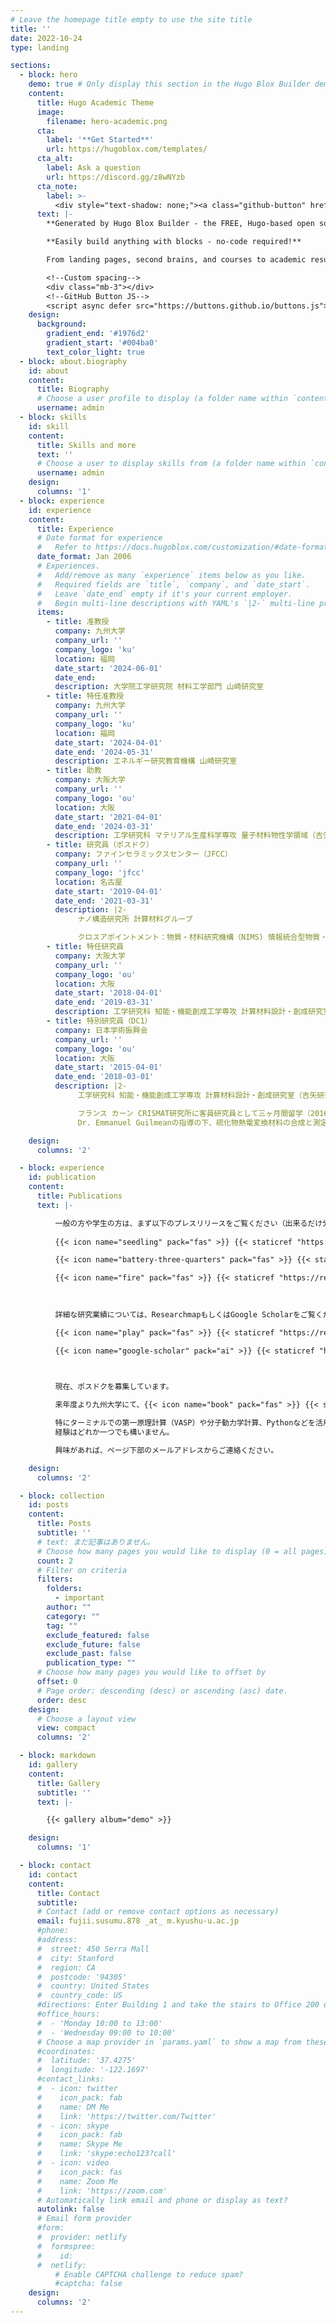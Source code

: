 ```yaml
---
# Leave the homepage title empty to use the site title
title: ''
date: 2022-10-24
type: landing

sections:
  - block: hero
    demo: true # Only display this section in the Hugo Blox Builder demo site
    content:
      title: Hugo Academic Theme
      image:
        filename: hero-academic.png
      cta:
        label: '**Get Started**'
        url: https://hugoblox.com/templates/
      cta_alt:
        label: Ask a question
        url: https://discord.gg/z8wNYzb
      cta_note:
        label: >-
          <div style="text-shadow: none;"><a class="github-button" href="https://github.com/HugoBlox/hugo-blox-builder" data-icon="octicon-star" data-size="large" data-show-count="true" aria-label="Star">Star Hugo Blox Builder</a></div><div style="text-shadow: none;"><a class="github-button" href="https://github.com/HugoBlox/theme-academic-cv" data-icon="octicon-star" data-size="large" data-show-count="true" aria-label="Star">Star the Academic template</a></div>
      text: |-
        **Generated by Hugo Blox Builder - the FREE, Hugo-based open source website builder trusted by 500,000+ sites.**

        **Easily build anything with blocks - no-code required!**

        From landing pages, second brains, and courses to academic resumC)s, conferences, and tech blogs.

        <!--Custom spacing-->
        <div class="mb-3"></div>
        <!--GitHub Button JS-->
        <script async defer src="https://buttons.github.io/buttons.js"></script>
    design:
      background:
        gradient_end: '#1976d2'
        gradient_start: '#004ba0'
        text_color_light: true
  - block: about.biography
    id: about
    content:
      title: Biography
      # Choose a user profile to display (a folder name within `content/authors/`)
      username: admin
  - block: skills
    id: skill
    content:
      title: Skills and more
      text: ''
      # Choose a user to display skills from (a folder name within `content/authors/`)
      username: admin
    design:
      columns: '1'
  - block: experience
    id: experience
    content:
      title: Experience
      # Date format for experience
      #   Refer to https://docs.hugoblox.com/customization/#date-format
      date_format: Jan 2006
      # Experiences.
      #   Add/remove as many `experience` items below as you like.
      #   Required fields are `title`, `company`, and `date_start`.
      #   Leave `date_end` empty if it's your current employer.
      #   Begin multi-line descriptions with YAML's `|2-` multi-line prefix.
      items:
        - title: 准教授
          company: 九州大学
          company_url: ''
          company_logo: 'ku'
          location: 福岡
          date_start: '2024-06-01'
          date_end:
          description: 大学院工学研究院 材料工学部門 山崎研究室
        - title: 特任准教授
          company: 九州大学
          company_url: ''
          company_logo: 'ku'
          location: 福岡
          date_start: '2024-04-01'
          date_end: '2024-05-31'
          description: エネルギー研究教育機構 山崎研究室
        - title: 助教
          company: 大阪大学
          company_url: ''
          company_logo: 'ou'
          location: 大阪
          date_start: '2021-04-01'
          date_end: '2024-03-31'
          description: 工学研究科 マテリアル生産科学専攻 量子材料物性学領域（吉矢研究室）
        - title: 研究員（ポスドク）
          company: ファインセラミックスセンター（JFCC）
          company_url: ''
          company_logo: 'jfcc'
          location: 名古屋
          date_start: '2019-04-01'
          date_end: '2021-03-31'
          description: |2-
               ナノ構造研究所 計算材料グループ

               クロスアポイントメント：物質・材料研究機構（NIMS) 情報統合型物質・材料開発イニシアティブ（2019年4月 - 2020年3月）
        - title: 特任研究員
          company: 大阪大学
          company_url: ''
          company_logo: 'ou'
          location: 大阪
          date_start: '2018-04-01'
          date_end: '2019-03-31'
          description: 工学研究科 知能・機能創成工学専攻 計算材料設計・創成研究室（吉矢研究室）
        - title: 特別研究員（DC1）
          company: 日本学術振興会
          company_url: ''
          company_logo: 'ou'
          location: 大阪
          date_start: '2015-04-01'
          date_end: '2018-03-01'
          description: |2-
               工学研究科 知能・機能創成工学専攻 計算材料設計・創成研究室（吉矢研究室）

               フランス カーン CRISMAT研究所に客員研究員として三ヶ月間留学（2016年11月 - 2017年2月）。
               Dr. Emmanuel Guilmeanの指導の下、硫化物熱電変換材料の合成と測定を実施。

    design:
      columns: '2'

  - block: experience
    id: publication
    content:
      title: Publications
      text: |-

          一般の方や学生の方は、まず以下のプレスリリースをご覧ください（出来るだけ分かりやすく記述しています）。
           
          {{< icon name="seedling" pack="fas" >}} {{< staticref "https://resou.osaka-u.ac.jp/ja/research/2023/20230913_1" "newtab" >}}【燃料電池】データ科学による非従来型のプロトン伝導体の発見{{< /staticref >}}

          {{< icon name="battery-three-quarters" pack="fas" >}} {{< staticref "https://www.icems.kyoto-u.ac.jp/news/898" "newtab" >}}【全固体電池】柔らかい陰イオンを含むLi/Naイオン伝導体の発見{{< /staticref >}}

          {{< icon name="fire" pack="fas" >}} {{< staticref "https://resou.osaka-u.ac.jp/ja/research/2020/20200507_2" "newtab" >}}【熱電変換材料】セラミック結晶粒界の熱伝導度の予測{{< /staticref >}}

          　
          
          詳細な研究業績については、ResearchmapもしくはGoogle Scholarをご覧ください。

          {{< icon name="play" pack="fas" >}} {{< staticref "https://researchmap.jp/susumufujii/" "newtab" >}}Researchmap{{< /staticref >}}

          {{< icon name="google-scholar" pack="ai" >}} {{< staticref "https://scholar.google.com/citations?hl=en&user=xEige7MAAAAJ" "newtab" >}}Google Scholar{{< /staticref >}}

          　

          現在、ポスドクを募集しています。

          来年度より九州大学にて、{{< icon name="book" pack="fas" >}} {{< staticref "https://www.jst.go.jp/souhatsu/research2/researcher2_2023ha.html" "newtab" >}}創発的研究支援事業{{< /staticref >}}の学術研究員としての雇用が可能です（最長７年）。

          特にターミナルでの第一原理計算（VASP）や分子動力学計算、Pythonなどを活用した点欠陥や粒界のモデリングに精通した方は大歓迎です。
          経験はどれか一つでも構いません。

          興味があれば、ページ下部のメールアドレスからご連絡ください。

    design:
      columns: '2'

  - block: collection
    id: posts
    content:
      title: Posts
      subtitle: ''
      # text: まだ記事はありません。
      # Choose how many pages you would like to display (0 = all pages)
      count: 2
      # Filter on criteria
      filters:
        folders:
          - important
        author: ""
        category: ""
        tag: ""
        exclude_featured: false
        exclude_future: false
        exclude_past: false
        publication_type: ""
      # Choose how many pages you would like to offset by
      offset: 0
      # Page order: descending (desc) or ascending (asc) date.
      order: desc
    design:
      # Choose a layout view
      view: compact
      columns: '2'

  - block: markdown
    id: gallery
    content:
      title: Gallery
      subtitle: ''
      text: |-

        {{< gallery album="demo" >}}

    design:
      columns: '1'

  - block: contact
    id: contact
    content:
      title: Contact
      subtitle:
      # Contact (add or remove contact options as necessary)
      email: fujii.susumu.878 _at_ m.kyushu-u.ac.jp
      #phone: 
      #address:
      #  street: 450 Serra Mall
      #  city: Stanford
      #  region: CA
      #  postcode: '94305'
      #  country: United States
      #  country_code: US
      #directions: Enter Building 1 and take the stairs to Office 200 on Floor 2
      #office_hours:
      #  - 'Monday 10:00 to 13:00'
      #  - 'Wednesday 09:00 to 10:00'
      # Choose a map provider in `params.yaml` to show a map from these coordinates
      #coordinates:
      #  latitude: '37.4275'
      #  longitude: '-122.1697'  
      #contact_links:
      #  - icon: twitter
      #    icon_pack: fab
      #    name: DM Me
      #    link: 'https://twitter.com/Twitter'
      #  - icon: skype
      #    icon_pack: fab
      #    name: Skype Me
      #    link: 'skype:echo123?call'
      #  - icon: video
      #    icon_pack: fas
      #    name: Zoom Me
      #    link: 'https://zoom.com'
      # Automatically link email and phone or display as text?
      autolink: false
      # Email form provider
      #form:
      #  provider: netlify
      #  formspree:
      #    id:
      #  netlify:
          # Enable CAPTCHA challenge to reduce spam?
          #captcha: false
    design:
      columns: '2'
---
```

